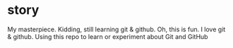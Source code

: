 # story
My masterpiece. Kidding, still learning git &amp; github.
Oh, this is fun. I love git &amp; github. 
Using this repo to learn or experiment about Git and GitHub

